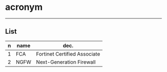 # acronym

---

## List
|n|name|dec.|
|-|----|----|
|1|FCA|Fortinet Certified Associate|
|2|NGFW|Next-Generation Firewall|
